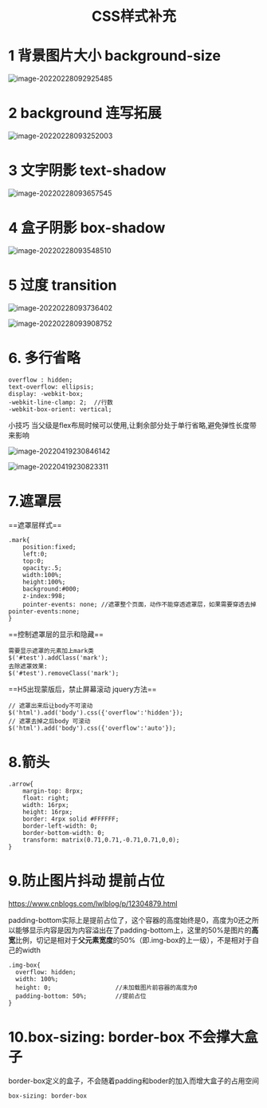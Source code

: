 <h1 align = "center">CSS样式补充</h1>



# 1 背景图片大小  background-size

![image-20220228092925485](../../../图片/image-20220228092925485.png)

# 2 background 连写拓展

![image-20220228093252003](../../../图片/image-20220228093252003.png)

# 3 文字阴影 text-shadow

![image-20220228093657545](../../../图片/image-20220228093657545.png)

# 4  盒子阴影 box-shadow

![image-20220228093548510](../../../图片/image-20220228093548510.png)

# 5 过度 transition

![image-20220228093736402](../../../图片/image-20220228093736402.png)

![image-20220228093908752](../../../图片/image-20220228093908752.png)

# 6. 多行省略

```
overflow : hidden;
text-overflow: ellipsis;
display: -webkit-box;
-webkit-line-clamp: 2;  //行数
-webkit-box-orient: vertical;
```

小技巧  当父级是flex布局时候可以使用,让剩余部分处于单行省略,避免弹性长度带来影响

![image-20220419230846142](../../../图片/image-20220419230846142.png)

![image-20220419230823311](../../../图片/image-20220419230823311.png)

# 7.遮罩层

==遮罩层样式==

```
.mark{
    position:fixed;
    left:0;
    top:0;
    opacity:.5;
    width:100%;
    height:100%;
    background:#000;
    z-index:998;
    pointer-events: none; //遮罩整个页面，动作不能穿透遮罩层，如果需要穿透去掉pointer-events:none;
}
```

==控制遮罩层的显示和隐藏==

```
需要显示遮罩的元素加上mark类
$('#test').addClass('mark');
去除遮罩效果:
$('#test').removeClass('mark');
```

==H5出现蒙版后，禁止屏幕滚动  jquery方法==

```
// 遮罩出来后让body不可滚动
$('html').add('body').css({'overflow':'hidden'});
// 遮罩去掉之后body 可滚动
$('html').add('body').css({'overflow':'auto'});
```

# 8.箭头

```
.arrow{
    margin-top: 8rpx;
    float: right;
    width: 16rpx;
    height: 16rpx;
    border: 4rpx solid #FFFFFF;
    border-left-width: 0;
    border-bottom-width: 0;
    transform: matrix(0.71,0.71,-0.71,0.71,0,0);
}
```

# 9.防止图片抖动 提前占位

https://www.cnblogs.com/lwlblog/p/12304879.html

padding-bottom实际上是提前占位了，这个容器的高度始终是0，高度为0还之所以能够显示内容是因为内容溢出在了padding-bottom上，这里的50%是图片的**高宽**比例，切记是相对于**父元素宽度**的50%（即.img-box的上一级），不是相对于自己的width

```
.img-box{
  overflow: hidden;
  width: 100%;
  height: 0;                  //未加载图片前容器的高度为0
  padding-bottom: 50%;		  //提前占位		
}
```

# 10.box-sizing: border-box 不会撑大盒子

border-box定义的盒子，不会随着padding和boder的加入而增大盒子的占用空间

```
box-sizing: border-box
```